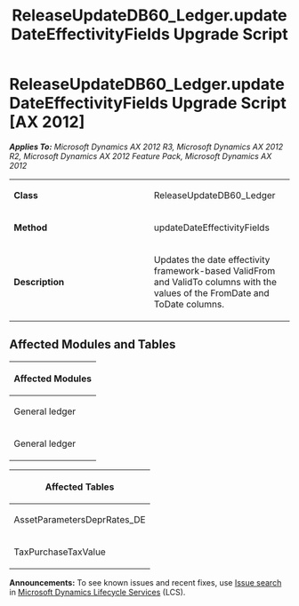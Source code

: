 ﻿---
title: ReleaseUpdateDB60_Ledger.updateDateEffectivityFields Upgrade Script
TOCTitle: ReleaseUpdateDB60_Ledger.updateDateEffectivityFields Upgrade Script
ms:assetid: ef46da98-4d74-3b82-676c-e2e101a67d04
ms:mtpsurl: https://msdn.microsoft.com/en-us/library/JJ737401(v=AX.60)
ms:contentKeyID: 49712095
ms.date: 05/18/2015
mtps_version: v=AX.60
---

# ReleaseUpdateDB60\_Ledger.updateDateEffectivityFields Upgrade Script [AX 2012]


_**Applies To:** Microsoft Dynamics AX 2012 R3, Microsoft Dynamics AX 2012 R2, Microsoft Dynamics AX 2012 Feature Pack, Microsoft Dynamics AX 2012_

<table>
<colgroup>
<col style="width: 50%" />
<col style="width: 50%" />
</colgroup>
<tbody>
<tr class="odd">
<td><p><strong>Class</strong></p></td>
<td><p>ReleaseUpdateDB60_Ledger</p></td>
</tr>
<tr class="even">
<td><p><strong>Method</strong></p></td>
<td><p>updateDateEffectivityFields</p></td>
</tr>
<tr class="odd">
<td><p><strong>Description</strong></p></td>
<td><p>Updates the date effectivity framework-based ValidFrom and ValidTo columns with the values of the FromDate and ToDate columns.</p></td>
</tr>
</tbody>
</table>


## Affected Modules and Tables

<table>
<colgroup>
<col style="width: 100%" />
</colgroup>
<thead>
<tr class="header">
<th><p>Affected Modules</p></th>
</tr>
</thead>
<tbody>
<tr class="odd">
<td><p>General ledger</p></td>
</tr>
<tr class="even">
<td><p>General ledger</p></td>
</tr>
</tbody>
</table>


<table>
<colgroup>
<col style="width: 100%" />
</colgroup>
<thead>
<tr class="header">
<th><p>Affected Tables</p></th>
</tr>
</thead>
<tbody>
<tr class="odd">
<td><p>AssetParametersDeprRates_DE</p></td>
</tr>
<tr class="even">
<td><p>TaxPurchaseTaxValue</p></td>
</tr>
</tbody>
</table>

  
**Announcements:** To see known issues and recent fixes, use [Issue search](http://go.microsoft.com/fwlink/?linkid=389258) in [Microsoft Dynamics Lifecycle Services](http://go.microsoft.com/fwlink/?linkid=306505) (LCS).

